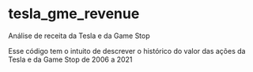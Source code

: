 # tesla_gme_revenue
Análise de receita da Tesla e da Game Stop

Esse código tem o intuito de descrever o histórico do valor das ações da Tesla e da Game Stop de 2006 a 2021
